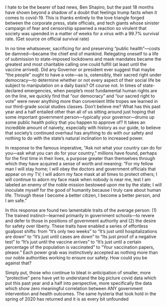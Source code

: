 I hate to be the bearer of bad news, Ben Shapiro, but the past 18 months have shown beyond a shadow of a doubt that feelings trump facts when it comes to covid-19. This is thanks entirely to the love triangle forged between the corporate press, state officials, and tech giants whose sinister campaign of fear and censorship spawned a reaction so virulent that society was upended in a matter of weeks for a virus with a 99.7% survival rate. (Get source on official survival rate)

In no time whatsoever, sacrificing for and preserving “public health”—costs be damned—became the chief end of mankind. Relegating oneself to a life of submission to state-imposed lockdowns and mask mandates became the greatest and most charitable calling one could fulfill (at least until the vaccine arrived). Did any Governor or president ever suggest that maybe “the people” ought to have a vote—as is, ostensibly, their sacred right under democracy—to determine whether or not every aspect of their social life be subject to manipulation on a daily basis? Of course not. In times of state-declared emergencies, when people’s most fundamental human rights are on the line, we quickly find that “our democracy” and “our sacred right to vote” were never anything more than convenient little tropes we learned in our third-grade social studies classes. Don’t believe me? What has this past year and a half entailed other than all of us sitting around just hoping that some important government person—typically your governor—drums up some public health policy that you happen to approve of? It takes an incredible amount of naivety, especially with history as our guide, to believe that society’s continued overhaul has anything to do with our safety and nothing to do with the state’s natural inclination to increased power.

In response to the famous imperative, “Ask not what your country can do for you—ask what you can do for your country,” millions have found, perhaps for the first time in their lives, a purpose greater than themselves through which they have acquired a sense of worth and meaning: “For my fellow man I will stay home; I will obey the doctors and government officials that appear on my TV; I will adorn my face mask at all times to protect others; I will continue to adorn my face mask when nobody is near me, lest I am labeled an enemy of the noble mission bestowed upon me by the state; I will inoculate myself for the good of humanity because I truly care about human life. Through these I become a better citizen, I become a better person, and I am safe.”

In this response are found two lamentable traits of the average person: (1) The trained instinct—learned primarily in government schools—to revere and defer to those in positions of government authority and (2) the desire for safety over liberty. These traits have enabled a series of effortless goalpost shifts: from “It’s only two weeks” to “It’s just until hospitalizations are down” to “It’s just until cases are down” to “Its just proof of a negative test” to “It’s just until the vaccine arrives” to “It’s just until a certain percentage of the population is vaccinated” to “Your vaccination papers, please.” Each power grab was instinctively accepted as nothing more than our noble authorities working to ensure our safety. How could you be against that?

Simply put, those who continue to bleat in anticipation of smaller, more “protective” pens have yet to understand the big picture covid data which put this past year and a half into perspective, more specifically the data which show zero meaningful correlation between ANY government intervention and health outcomes. The same hysteria that took hold in the spring of 2020 has returned and it is as every bit unfounded
